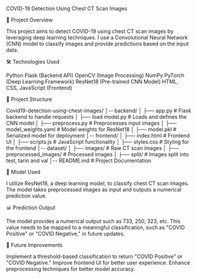 COVID-19 Detection Using Chest CT Scan Images

📌 Project Overview

This project aims to detect COVID-19 using chest CT scan images by leveraging deep learning techniques. I use a Convolutional Neural Network (CNN) model to classify images and provide predictions based on the input data.

🛠 Technologies Used

Python
Flask (Backend API)
OpenCV (Image Processing)
NumPy
PyTorch (Deep Learning Framework)
ResNet18 (Pre-trained CNN Model)
HTML, CSS, JavaScript (Frontend)

📂 Project Structure

Covid19-detection-using-chest-images/
│-- backend/
│   ├── app.py  # Flask backend to handle requests
│   ├── load model.py  # Loads and defines the CNN model
│   ├── preprocess.py  # Preprocesses input images
│   ├── model_weights.yaml  # Model weights for ResNet18
│   ├── model.pkl # Serialized model for deployment
│-- frontend/
│   ├── index.html  # Frontend UI
│   ├── scripts.js  # JavaScript functionality
│   ├── styles.css  # Styling for the frontend
│-- dataset/
│   ├── images/  # Raw CT scan images
│   ├── preprocessed_images/  # Processed images
│   ├── split/  # Images split into test, tarin and val
│-- README.md  # Project Documentation

🧠 Model Used

I utilize ResNet18, a deep learning model, to classify chest CT scan images. The model takes preprocessed images as input and outputs a numerical prediction value.

📊 Prediction Output

The model provides a numerical output such as 733, 250, 323, etc. This value needs to be mapped to a meaningful classification, such as "COVID Positive" or "COVID Negative," in future updates.

🚀 Future Improvements

Implement a threshold-based classification to return "COVID Positive" or "COVID Negative."
Improve frontend UI for better user experience.
Enhance preprocessing techniques for better model accuracy.
